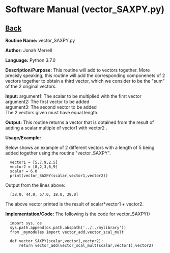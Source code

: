# Software Manual (vector_SAXPY.py)

## [Back](softwaremanual.md)

**Routine Name:**           vector_SAXPY.py

**Author:** Jonah Merrell

**Language:** Python 3.7.0

**Description/Purpose:** This routine will add to vectors together. More precisly speaking, this
 routine will add the corresponding componenets of 2 vectors together to obtain a third vector, which
 we consider to be the "sum" of the 2 original vectors.

**Input:** argument1: The scalar to be multiplied with the first vector<br>
           argument2: The first vector to be added<br>
		   argument3: The second vector to be added<br>
		   The 2 vectors given must have equal length.
		   
**Output:** This routine returns a vector that is obtained from the result of adding a scalar multiple of vector1 with vector2 .

**Usage/Example:**

Below shows an example of 2 different vectors with a length of 5 being added together using the routine
 "vector_SAXPY". 

      vector1 = [5,7,9,2,5]
      vector2 = [8,2,3,6,9]
      scalar = 6.0
      print(vector_SAXPY(scalar,vector1,vector2))

Output from the lines above:

      [38.0, 44.0, 57.0, 18.0, 39.0]

The above vector printed is the result of scalar*vector1 + vector2. 

**Implementation/Code:** The following is the code for vector_SAXPY()

      import sys, os
      sys.path.append(os.path.abspath('../../mylibrary'))
      from _mymodules import vector_add,vector_scal_mult
      
      def vector_SAXPY(scalar,vector1,vector2):
          return vector_add(vector_scal_mult(scalar,vector1),vector2)

